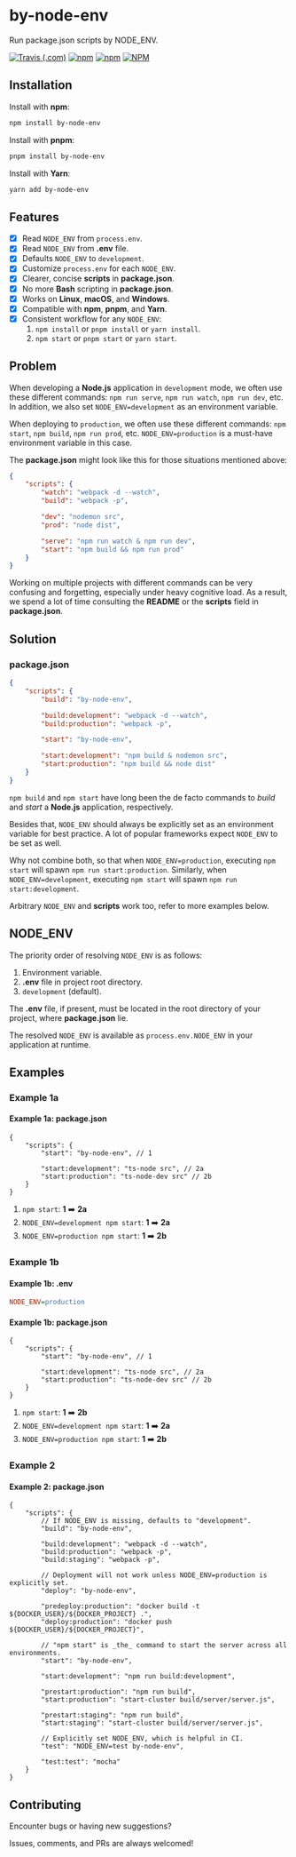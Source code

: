# by-node-env

Run package.json scripts by NODE_ENV.

[![Travis (.com)](https://img.shields.io/travis/com/shian15810/by-node-env.svg)](https://travis-ci.com/shian15810/by-node-env)
[![npm](https://img.shields.io/npm/v/by-node-env.svg)](https://www.npmjs.com/package/by-node-env)
[![npm](https://img.shields.io/npm/dw/by-node-env.svg)](https://npm-stat.com/charts.html?package=by-node-env)
[![NPM](https://img.shields.io/npm/l/by-node-env.svg)](https://choosealicense.com/licenses/mit/)

## Installation

Install with **npm**:

```sh
npm install by-node-env
```

Install with **pnpm**:

```sh
pnpm install by-node-env
```

Install with **Yarn**:

```sh
yarn add by-node-env
```

## Features

-   [x] Read `NODE_ENV` from `process.env`.
-   [x] Read `NODE_ENV` from **.env** file.
-   [x] Defaults `NODE_ENV` to `development`.
-   [x] Customize `process.env` for each `NODE_ENV`.
-   [x] Clearer, concise **scripts** in **package.json**.
-   [x] No more **Bash** scripting in **package.json**.
-   [x] Works on **Linux**, **macOS**, and **Windows**.
-   [x] Compatible with **npm**, **pnpm**, and **Yarn**.
-   [x] Consistent workflow for any `NODE_ENV`:
    1. `npm install` or `pnpm install` or `yarn install`.
    2. `npm start` or `pnpm start` or `yarn start`.

## Problem

When developing a **Node.js** application in `development` mode, we often use these different commands: `npm run serve`, `npm run watch`, `npm run dev`, etc. In addition, we also set `NODE_ENV=development` as an environment variable.

When deploying to `production`, we often use these different commands: `npm start`, `npm build`, `npm run prod`, etc. `NODE_ENV=production` is a must-have environment variable in this case.

The **package.json** might look like this for those situations mentioned above:

```json
{
    "scripts": {
        "watch": "webpack -d --watch",
        "build": "webpack -p",

        "dev": "nodemon src",
        "prod": "node dist",

        "serve": "npm run watch & npm run dev",
        "start": "npm build && npm run prod"
    }
}
```

Working on multiple projects with different commands can be very confusing and forgetting, especially under heavy cognitive load. As a result, we spend a lot of time consulting the **README** or the **scripts** field in **package.json**.

## Solution

### package.json

```json
{
    "scripts": {
        "build": "by-node-env",

        "build:development": "webpack -d --watch",
        "build:production": "webpack -p",

        "start": "by-node-env",

        "start:development": "npm build & nodemon src",
        "start:production": "npm build && node dist"
    }
}
```

`npm build` and `npm start` have long been the de facto commands to _build_ and _start_ a **Node.js** application, respectively.

Besides that, `NODE_ENV` should always be explicitly set as an environment variable for best practice. A lot of popular frameworks expect `NODE_ENV` to be set as well.

Why not combine both, so that when `NODE_ENV=production`, executing `npm start` will spawn `npm run start:production`. Similarly, when `NODE_ENV=development`, executing `npm start` will spawn `npm run start:development`.

Arbitrary `NODE_ENV` and **scripts** work too, refer to more examples below.

## NODE_ENV

The priority order of resolving `NODE_ENV` is as follows:

1. Environment variable.
2. **.env** file in project root directory.
3. `development` (default).

The **.env** file, if present, must be located in the root directory of your project, where **package.json** lie.

The resolved `NODE_ENV` is available as `process.env.NODE_ENV` in your application at runtime.

## Examples

### Example 1a

#### Example 1a: package.json

```jsonc
{
    "scripts": {
        "start": "by-node-env", // 1

        "start:development": "ts-node src", // 2a
        "start:production": "ts-node-dev src" // 2b
    }
}
```

1. `npm start`: **1** :arrow_right: **2a**
2. `NODE_ENV=development npm start`: **1** :arrow_right: **2a**
3. `NODE_ENV=production npm start`: **1** :arrow_right: **2b**

### Example 1b

#### Example 1b: .env

```ini
NODE_ENV=production
```

#### Example 1b: package.json

```jsonc
{
    "scripts": {
        "start": "by-node-env", // 1

        "start:development": "ts-node src", // 2a
        "start:production": "ts-node-dev src" // 2b
    }
}
```

1. `npm start`: **1** :arrow_right: **2b**
2. `NODE_ENV=development npm start`: **1** :arrow_right: **2a**
3. `NODE_ENV=production npm start`: **1** :arrow_right: **2b**

### Example 2

#### Example 2: package.json

```jsonc
{
    "scripts": {
        // If NODE_ENV is missing, defaults to "development".
        "build": "by-node-env",

        "build:development": "webpack -d --watch",
        "build:production": "webpack -p",
        "build:staging": "webpack -p",

        // Deployment will not work unless NODE_ENV=production is explicitly set.
        "deploy": "by-node-env",

        "predeploy:production": "docker build -t ${DOCKER_USER}/${DOCKER_PROJECT} .",
        "deploy:production": "docker push ${DOCKER_USER}/${DOCKER_PROJECT}",

        // "npm start" is _the_ command to start the server across all environments.
        "start": "by-node-env",

        "start:development": "npm run build:development",

        "prestart:production": "npm run build",
        "start:production": "start-cluster build/server/server.js",

        "prestart:staging": "npm run build",
        "start:staging": "start-cluster build/server/server.js",

        // Explicitly set NODE_ENV, which is helpful in CI.
        "test": "NODE_ENV=test by-node-env",

        "test:test": "mocha"
    }
}
```

## Contributing

Encounter bugs or having new suggestions?

Issues, comments, and PRs are always welcomed!
